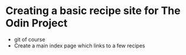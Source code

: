 # Creating a basic recipe site for The Odin Project

- git of course
- Create a main index page which links to a few recipes
